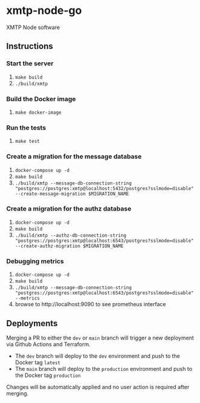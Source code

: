 # xmtp-node-go

XMTP Node software

## Instructions

### Start the server

1. `make build`
2. `./build/xmtp`

### Build the Docker image

1. `make docker-image`

### Run the tests

1. `make test`

### Create a migration for the message database

1. `docker-compose up -d`
2. `make build`
3. `./build/xmtp --message-db-connection-string "postgres://postgres:xmtp@localhost:5432/postgres?sslmode=disable" --create-message-migration $MIGRATION_NAME`

### Create a migration for the authz database

1. `docker-compose up -d`
2. `make build`
3. `./build/xmtp --authz-db-connection-string "postgres://postgres:xmtp@localhost:6543/postgres?sslmode=disable" --create-authz-migration $MIGRATION_NAME`

### Debugging metrics

1. `docker-compose up -d`
2. `make build`
3. `./build/xmtp --message-db-connection-string "postgres://postgres:xmtp@localhost:6543/postgres?sslmode=disable" --metrics`
4. browse to http://localhost:9090 to see prometheus interface

## Deployments

Merging a PR to either the `dev` or `main` branch will trigger a new deployment via Github Actions and Terraform.

- The `dev` branch will deploy to the `dev` environment and push to the Docker tag `latest`
- The `main` branch will deploy to the `production` environment and push to the Docker tag `production`

Changes will be automatically applied and no user action is required after merging.
